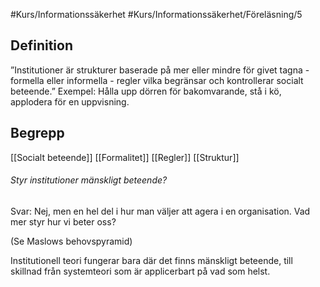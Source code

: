 #Kurs/Informationssäkerhet #Kurs/Informationssäkerhet/Föreläsning/5

## Definition
”Institutioner är strukturer baserade på mer eller mindre för givet tagna - formella
eller informella - regler vilka begränsar och kontrollerar socialt beteende.”
Exempel: Hålla upp dörren för bakomvarande, stå i kö, applodera för en uppvisning.

## Begrepp
[[Socialt beteende]]
[[Formalitet]]
[[Regler]]
[[Struktur]]

###### Styr institutioner mänskligt beteende?
Svar: Nej, men en hel del i hur man väljer att agera i en organisation.
Vad mer styr hur vi beter oss?

(Se Maslows behovspyramid)

Institutionell teori fungerar bara där det finns mänskligt beteende, till skillnad från
systemteori som är applicerbart på vad som helst.